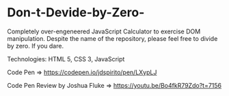 # Don-t-Devide-by-Zero-
Completely over-engeneered JavaScript Calculator to exercise DOM manipulation.
Despite the name of the repository, please feel free to divide by zero. If you dare.

Technologies:
HTML 5,
CSS 3,
JavaScript


Code Pen => https://codepen.io/jdspirito/pen/LXypLJ

Code Pen Review by Joshua Fluke => https://youtu.be/Bo4fkR79Zdo?t=7156
